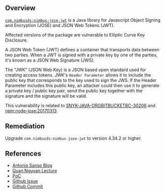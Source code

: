 ## Overview
[`com.nimbusds:nimbus-jose-jwt`](https://bitbucket.org/connect2id/nimbus-jose-jwt/overview) is a Java library for Javascript Object Signing and Encryption (JOSE) and JSON Web Tokens (JWT).

Affected versions of the package are vulnerable to Elliptic Curve Key Disclosure.

A JSON Web Token (JWT) defines a container that transports data between two parties. When a JWT is signed with a private key by one of the parties, it's known as a JSON Web Signature (JWS).

The "JWK" (JSON Web Key) is a JSON based open standard used for creating access tokens. JWK's `Header Parameter` allows it to include the public key that corresponds to the key used to sign the JWS. If the Header Parameter includes this public key, an attacker could then use it to generate a private key / public key pair, send the public key together with the signature and the signature will be valid.

This vulnerability is related to [SNYK-JAVA-ORGBITBUCKETBC-30206](https://snyk.io/vuln/) and [npm:node-jose:20170313](https://snyk.io/vuln/npm:node-jose:20170313)

## Remediation
Upgrade `com.nimbusds:nimbus-jose-jwt` to version 4.34.2 or higher.

## References
- [Antonio Sanso Blog](http://blog.intothesymmetry.com/2017/03/critical-vulnerability-in-json-web.html)
- [Quan Nguyan Lecture](https://www.cs.bris.ac.uk/Research/CryptographySecurity/RWC/2017/nguyen.quan.pdf)
- [PoC](https://gist.github.com/asanso/5b8cabb862e6f730e00a97d8565dc325)
- [Github Issue](https://bitbucket.org/connect2id/nimbus-jose-jwt/issues/210/ecdh-curve-check)
- [Github Commit](https://bitbucket.org/connect2id/nimbus-jose-jwt/commits/e82a6ab)
